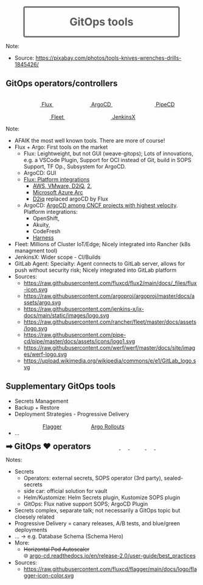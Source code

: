 <!-- .slide: style="text-align: center !important; font-size: 290%"  -->
<!-- .slide: data-background-image="images/tools.jpg"  -->

<div style="border-radius: 5px; border: 4px solid #777;background-color: rgba(255,255,255,0.8); width: 80%; padding-top: 20px; padding-bottom: 20px; margin: auto">
  <h1 style="margin: 0 0 0 0; color: #5b5a5a; text-align: center">GitOps tools</h1>
</div>

Note:
* Source: https://pixabay.com/photos/tools-knives-wrenches-drills-1845426/



<!-- .slide: style="font-size: 180%"  -->
## GitOps operators/controllers

<a style="margin-left: 25px" href="https://github.com/fluxcd/flux2" class="tooltip-bellow">
  <img data-src="images/flux-icon.svg" width="7%" class="zoom2x" style="margin: 15px"/>
  <span class="tooltip-bellow-text">Flux</span>
</a>
<a style="margin-left: 25px" href="https://github.com/argoproj/argo-cd/" class="tooltip-bellow">
  <img data-src="images/argo-icon.svg" width="8%" class="zoom2x" style="margin: 15px"/>
  <span class="tooltip-bellow-text">ArgoCD</span>
</a>
<a style="margin-left: 25px" href="https://github.com/pipe-cd/pipecd" class="tooltip-bellow">
  <img data-src="images/pipecd-icon.svg" width="11%" class="zoom2x" style="margin: 15px"/>
  <span class="tooltip-bellow-text"> PipeCD </span>
</a>
<a style="margin-left: 25px" href="https://github.com/rancher/fleet" class="tooltip-bellow">
  <img data-src="images/fleet-icon.svg" width="12%" class="zoom1-5x" style="margin: 15px"/>
  <span class="tooltip-bellow-text">Fleet</span>
</a>
<a style="margin-left: 25px"  href="https://github.com/jenkins-x/jx" class="tooltip-bellow">
  <img data-src="images/jenkinsx-icon.svg" width="13%" class="zoom2x" style="margin: 15px"/>
  <span class="tooltip-bellow-text">JenkinsX</span>
</a>

Note:
* AFAIK the most well known tools. There are more of course!
* Flux + Argo: First tools on the market
  * Flux: Leightweight, but not GUI (weave-gitops); Lots of innovations, e.g. a VSCode Plugin, Support for OCI instead of Git, build in SOPS Support, TF Op., Subsystem for ArgoCD.
  * ArgoCD: GUI
  * [Flux: Platform integrations](https://fluxcd.io/ecosystem/#complete-list)
    * [AWS, VMware, D2iQ](https://www.cncf.io/blog/2021/10/19/flux-trusted-by-amazon-d2iq-microsoft-red-hat-vmware-and-weaveworks/), [2](https://www.cncf.io/blog/2021/10/13/flux-celebrates-major-milestone/),
    * [Microsoft Azure Arc](https://docs.microsoft.com/en-us/azure/azure-arc/kubernetes/conceptual-gitops-flux2)
    * [D2iq](https://twitter.com/jschnatterer/status/1448405170736541696) replaced argoCD by Flux
  * ArgoCD: [ArgoCD among CNCF projects with highest velocity](https://mobile.twitter.com/cra/status/1468988578357288962). Platform integrations:
    * OpenShift, 
    * Akuity,
    * CodeFresh
    * [Harness](https://enterprisetalk.com/news/harness-announces-enterprise-gitops-for-its-award-winning-software-delivery-platform/)
* Fleet: Millions of Cluster IoT/Edge; Nicely integrated into Rancher (k8s managment tool)
* JenkinsX: Wider scope - CI/Builds
* GitLab Agent: Specialty: Agent connects to GitLab server, allows for push without security risk; Nicely integrated into GitLab platform 
* Sources:
  * https://raw.githubusercontent.com/fluxcd/flux2/main/docs/_files/flux-icon.svg
  * https://raw.githubusercontent.com/argoproj/argoproj/master/docs/assets/argo.svg
  * https://raw.githubusercontent.com/jenkins-x/jx-docs/main/static/images/logo.svg
  * https://raw.githubusercontent.com/rancher/fleet/master/docs/assets/logo.svg
  * https://raw.githubusercontent.com/pipe-cd/pipe/master/docs/assets/icons/logo1.svg
  * https://raw.githubusercontent.com/werf/werf/master/docs/site/images/werf-logo.svg
  * https://upload.wikimedia.org/wikipedia/commons/e/e1/GitLab_logo.svg



<!-- .slide: style="font-size: 120%"  -->
## Supplementary GitOps tools
* Secrets Management
* Backup + Restore
* Deployment Strategies - Progressive Delivery  
  <a href="https://github.com/fluxcd/flagger" class="tooltip-bellow"><img data-src="images/flagger-icon.svg" width="9%" class="zoom1-5x" style="margin: 15px"/><span class="tooltip-bellow-text">Flagger</span></a>
  <a href="https://github.com/argoproj/argo-rollouts/" class="tooltip-right"><img data-src="images/argo-icon.svg" width="9%" class="zoom1-5x" style="margin: 15px"/><span class="tooltip-right-text">Argo Rollouts</span></a>
* ...

<strong class="fragment" style="font-size: 150%">➡ GitOps ♥ operators</strong>
<span class="fragment"  style="margin-left:50px">
<a href="https://github.com/kubernetes-sigs/cluster-api" class="tooltip-bellow" class="tooltip-bellow">
  <img data-src="images/capi-icon.svg" width="4%" class="zoom1-5x"/>
</a> 
<a href="https://github.com/crossplane/crossplane" class="tooltip-bellow">
  <img data-src="images/crossplane-icon.svg" width="4%" class="zoom1-5x"/>
</a>
<a href="https://github.com/pulumi/pulumi" class="tooltip-bellow">
  <img data-src="images/pulumi.svg" width="4%" class="zoom1-5x" style="margin: 10px" />
</a>
<a href="https://github.com/hashicorp/terraform" class="tooltip-bellow">
  <img data-src="images/open-tofu.svg" width="4%" class="zoom1-5x" />
</a>
<a href="https://github.com/hashicorp/terraform" class="tooltip-bellow">
  <img data-src="images/terraform-icon.svg" width="4%" class="zoom1-5x" />
</a>
<span>

Notes:
* Secrets
  * Operators: external secrets, SOPS operator (3rd party), sealed-secrets
  * side car: official solution for vault
  * Helm/Kustomize: Helm Secrets plugin, Kustomize SOPS plugin
  * GitOps: Flux native support SOPS; ArgoCD Plugin
* Secrets complex, separate talk; not necessarily a GitOps topic but cloesely related
* Progressive Delivery = canary releases, A/B tests, and blue/green deployments
* ... -> e.g. Database Schema (Schema Hero)
* More:
  * ~~Horizontal Pod Autoscaler~~  
    🌐 [argo-cd.readthedocs.io/en/release-2.0/user-guide/best_practices](https://argo-cd.readthedocs.io/en/release-2.0/user-guide/best_practices/#leaving-room-for-imperativeness)
* Sources:
  * https://raw.githubusercontent.com/fluxcd/flagger/main/docs/logo/flagger-icon-color.svg
